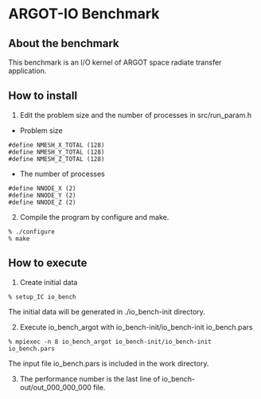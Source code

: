 # ARGOT-IO Benchmark

## About the benchmark

This benchmark is an I/O kernel of ARGOT space radiate transfer
application.

## How to install

1. Edit the problem size and the number of processes in
   src/run_param.h

* Problem size
```
#define NMESH_X_TOTAL (128)
#define NMESH_Y_TOTAL (128)
#define NMESH_Z_TOTAL (128)
```
* The number of processes
```
#define NNODE_X (2)
#define NNODE_Y (2)
#define NNODE_Z (2)
```

2. Compile the program by configure and make.
```
% ./configure
% make
```

## How to execute

1. Create initial data
```
% setup_IC io_bench
```
The initial data will be generated in ./io_bench-init directory.

2. Execute io_bench_argot with io_bench-init/io_bench-init io_bench.pars
```
% mpiexec -n 8 io_bench_argot io_bench-init/io_bench-init io_bench.pars
```
The input file io_bench.pars is included in the work directory.

3. The performance number is the last line of io_bench-out/out_000_000_000
   file.
